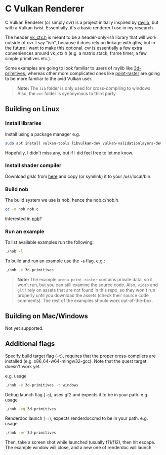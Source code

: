# C Vulkan Renderer

C Vulkan Renderer (or simply cvr) is a project initially inspired by [raylib](https://github.com/raysan5/raylib),
but with a Vulkan twist. Essentially, it's a basic renderer I use in my research.

The header [vk_ctx.h](src/vk_ctx.h) is meant to be a header-only-ish library that will work outside of cvr.
I say "ish", because it does rely on linkage with glfw, but in the future I want to make this optional.
cvr is essentially a few extra conveniences around vk_ctx.h (e.g. a matrix stack, frame timer, a 
few simple primitives etc.).

Some examples are going to look familiar to users of raylib like [3d-primitives](examples/3d-primitives/main.c),
whereas other more complicated ones like [point-raster](examples/point-raster/main.c) are going to be more familiar
to the avid Vulkan user.

> **Note:** The `lib` folder is only used for cross-compiling to windows. Also, the `ext` folder is synonymous
to third party.

## Building on Linux

### Install libraries

Install using a package manager e.g.

```bash
sudo apt install vulkan-tools libvulkan-dev vulkan-validationlayers-dev spirv-tools libxxf86vm-dev libxi-dev
```

Hopefully, I didn't miss any, but if I did feel free to let me know.

### Install shader compiler

Download glslc from [here](https://github.com/google/shaderc/blob/main/downloads.md)
and copy (or symlink) it to your /usr/local/bin.

### Build nob

The build system we use is nob, hence the nob.c/nob.h.

```bash
cc -o nob nob.c
```

Interested in [nob](https://github.com/tsoding/nob.h)?

### Run an example
To list available examples run the following:
```bash
./nob -l
```
To build and run an example use the `-e` flag, e.g.:
```bash
./nob -e 3d-primitives
```

> **Note:** The example `arena-point-raster` contains private data, so it won't run, but you can still examine the source code.
Also, `video` and `gltf` rely on assets that are not found in this repo, so they won't run properly until you download the
assets (check their source code comments). The rest of the examples should work out-of-the-box.

## Building on Mac/Windows
Not yet supported.

## Additional flags

Specify build target flag (`-t`), requires that the proper cross-compilers are installed (e.g. x86_64-w64-mingw32-gcc).
Note that the quest target doesn't work yet.

e.g. usage

```bash
./nob -e 3d-primitives -t windows
```

Debug launch flag (`-g`), uses gf2 and expects it to be in your path.
e.g. usage

```bash
./nob -eg 3d-primitives
```

Renderdoc launch (`-r`), expects renderdoccmd to be in your path.
e.g. usage

```bash
./nob -er 3d-primitives
```

Then, take a screen shot while launched (usually f11/f12), then hit escape. The example window will close,
and a new one of renderdoc will launch.
